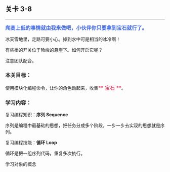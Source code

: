 ## 关卡 3-8

------
<font color=#4169E1 size=3>**爬高上低的事情就由我来做吧，小伙伴你只要拿到宝石就行了。**</font>

冰天雪地里，走路可要小心。掉到水中可是相当的冰冷啊！

有些桥的开关位于险峻的悬崖下。如何开启它呢？

注意团队配合。

### 本关目标：
使用模块化编程命令，让你的角色动起来，收集<font color=#DC143C size=3>** 宝石 **</font>。

### 学习内容：
复习编程知识：**序列 Sequence**

序列是编程中最基础的思想，把任务分成多个阶段，一步一步去实现的思想就是序列。

复习编程技能：**循环 Loop**

循环是把一组序列代码，重复多次执行。

学习对象的概念
